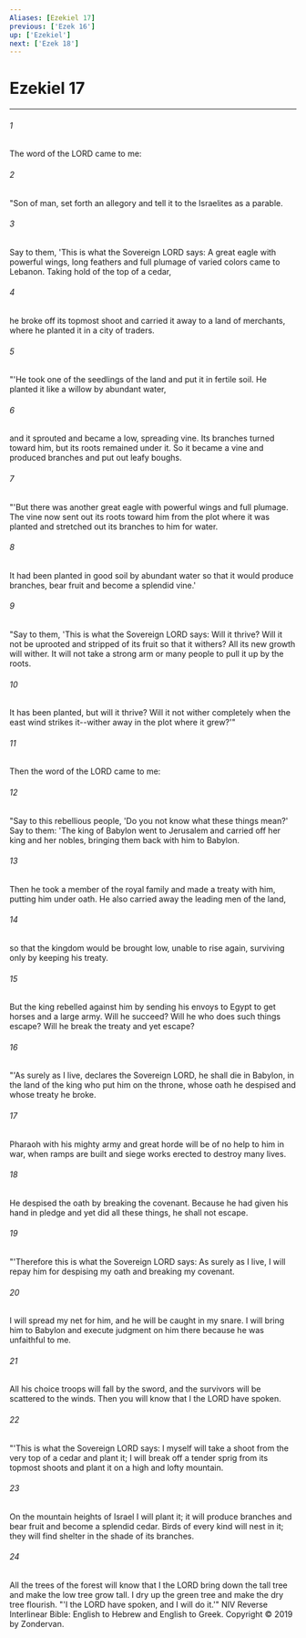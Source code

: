 ```yaml
---
Aliases: [Ezekiel 17]
previous: ['Ezek 16']
up: ['Ezekiel']
next: ['Ezek 18']
---
```

# Ezekiel 17

***


###### 1 
The word of the LORD came to me: 

###### 2 
"Son of man, set forth an allegory and tell it to the Israelites as a parable. 

###### 3 
Say to them, 'This is what the Sovereign LORD says: A great eagle with powerful wings, long feathers and full plumage of varied colors came to Lebanon. Taking hold of the top of a cedar, 

###### 4 
he broke off its topmost shoot and carried it away to a land of merchants, where he planted it in a city of traders. 

###### 5 
"'He took one of the seedlings of the land and put it in fertile soil. He planted it like a willow by abundant water, 

###### 6 
and it sprouted and became a low, spreading vine. Its branches turned toward him, but its roots remained under it. So it became a vine and produced branches and put out leafy boughs. 

###### 7 
"'But there was another great eagle with powerful wings and full plumage. The vine now sent out its roots toward him from the plot where it was planted and stretched out its branches to him for water. 

###### 8 
It had been planted in good soil by abundant water so that it would produce branches, bear fruit and become a splendid vine.' 

###### 9 
"Say to them, 'This is what the Sovereign LORD says: Will it thrive? Will it not be uprooted and stripped of its fruit so that it withers? All its new growth will wither. It will not take a strong arm or many people to pull it up by the roots. 

###### 10 
It has been planted, but will it thrive? Will it not wither completely when the east wind strikes it--wither away in the plot where it grew?'" 

###### 11 
Then the word of the LORD came to me: 

###### 12 
"Say to this rebellious people, 'Do you not know what these things mean?' Say to them: 'The king of Babylon went to Jerusalem and carried off her king and her nobles, bringing them back with him to Babylon. 

###### 13 
Then he took a member of the royal family and made a treaty with him, putting him under oath. He also carried away the leading men of the land, 

###### 14 
so that the kingdom would be brought low, unable to rise again, surviving only by keeping his treaty. 

###### 15 
But the king rebelled against him by sending his envoys to Egypt to get horses and a large army. Will he succeed? Will he who does such things escape? Will he break the treaty and yet escape? 

###### 16 
"'As surely as I live, declares the Sovereign LORD, he shall die in Babylon, in the land of the king who put him on the throne, whose oath he despised and whose treaty he broke. 

###### 17 
Pharaoh with his mighty army and great horde will be of no help to him in war, when ramps are built and siege works erected to destroy many lives. 

###### 18 
He despised the oath by breaking the covenant. Because he had given his hand in pledge and yet did all these things, he shall not escape. 

###### 19 
"'Therefore this is what the Sovereign LORD says: As surely as I live, I will repay him for despising my oath and breaking my covenant. 

###### 20 
I will spread my net for him, and he will be caught in my snare. I will bring him to Babylon and execute judgment on him there because he was unfaithful to me. 

###### 21 
All his choice troops will fall by the sword, and the survivors will be scattered to the winds. Then you will know that I the LORD have spoken. 

###### 22 
"'This is what the Sovereign LORD says: I myself will take a shoot from the very top of a cedar and plant it; I will break off a tender sprig from its topmost shoots and plant it on a high and lofty mountain. 

###### 23 
On the mountain heights of Israel I will plant it; it will produce branches and bear fruit and become a splendid cedar. Birds of every kind will nest in it; they will find shelter in the shade of its branches. 

###### 24 
All the trees of the forest will know that I the LORD bring down the tall tree and make the low tree grow tall. I dry up the green tree and make the dry tree flourish. "'I the LORD have spoken, and I will do it.'" NIV Reverse Interlinear Bible: English to Hebrew and English to Greek. Copyright © 2019 by Zondervan.
